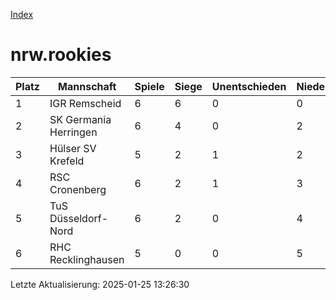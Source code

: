 [Index](./README.md)

# nrw.rookies

| Platz |  Mannschaft |  Spiele |  Siege |  Unentschieden |  Niederlagen |  Tore |  Differenz |  Punkte | 
| --- |  --- |  --- |  --- |  --- |  --- |  --- |  --- |  --- |  
|  1 |   IGR Remscheid |   6 |   6 |   0 |   0 |   43:5 |   38 |   18 |  
|  2 |   SK Germania Herringen |   6 |   4 |   0 |   2 |   28:17 |   11 |   12 |  
|  3 |   Hülser SV Krefeld |   5 |   2 |   1 |   2 |   12:11 |   1 |   7 |  
|  4 |   RSC Cronenberg |   6 |   2 |   1 |   3 |   16:17 |   -1 |   7 |  
|  5 |   TuS Düsseldorf-Nord |   6 |   2 |   0 |   4 |   22:30 |   -8 |   6 |  
|  6 |   RHC Recklinghausen |   5 |   0 |   0 |   5 |   2:43 |   -41 |   0 |  


Letzte Aktualisierung: 2025-01-25 13:26:30